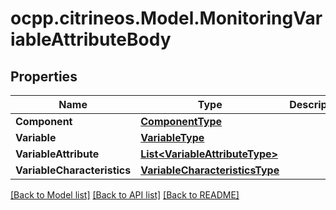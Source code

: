 # ocpp.citrineos.Model.MonitoringVariableAttributeBody
## Properties

Name | Type | Description | Notes
------------ | ------------- | ------------- | -------------
**Component** | [**ComponentType**](ComponentType.md) |  | 
**Variable** | [**VariableType**](VariableType.md) |  | 
**VariableAttribute** | [**List&lt;VariableAttributeType&gt;**](VariableAttributeType.md) |  | 
**VariableCharacteristics** | [**VariableCharacteristicsType**](VariableCharacteristicsType.md) |  | [optional] 

[[Back to Model list]](../README.md#documentation-for-models) [[Back to API list]](../README.md#documentation-for-api-endpoints) [[Back to README]](../README.md)


